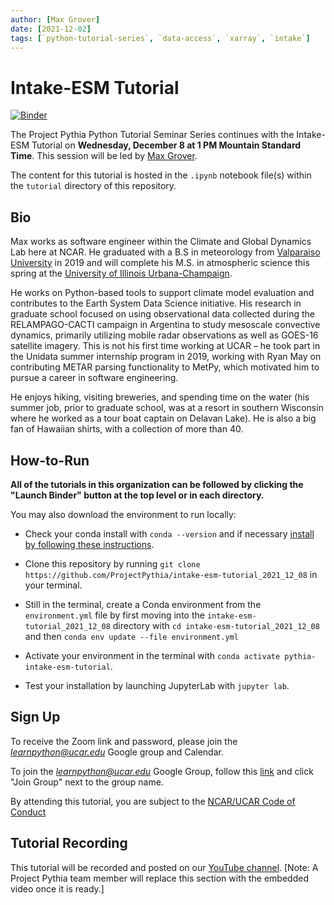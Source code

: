 ```yaml
---
author: [Max Grover]
date: [2021-12-02]
tags: [`python-tutorial-series`, `data-access`, `xarray`, `intake`]
---
```


# Intake-ESM Tutorial

[![Binder](https://mybinder.org/badge_logo.svg)](https://mybinder.org/v2/gh/ProjectPythiaTutorials/intake-esm-tutorial_2021_12_08/main)

The Project Pythia Python Tutorial Seminar Series continues with the Intake-ESM Tutorial on **Wednesday, December 8 at 1 PM Mountain Standard Time**. This session will be led by [Max Grover](https://github.com/mgrover1).

The content for this tutorial is hosted in the `.ipynb` notebook file(s) within the `tutorial` directory of this repository.


## Bio

Max works as software engineer within the Climate and Global Dynamics Lab here at NCAR. He graduated with a B.S in meteorology from [Valparaiso University](https://www.valpo.edu/geography-meteorology/) in 2019 and will complete his M.S. in atmospheric science this spring at the [University of Illinois Urbana-Champaign](https://atmos.illinois.edu/).

He works on Python-based tools to support climate model evaluation and contributes to the Earth System Data Science initiative. His research in graduate school focused on using observational data collected during the RELAMPAGO-CACTI campaign in Argentina to study mesoscale convective dynamics, primarily utilizing mobile radar observations as well as GOES-16 satellite imagery. This is not his first time working at UCAR – he took part in the Unidata summer internship program in 2019, working with Ryan May on contributing METAR parsing functionality to MetPy, which motivated him to pursue a career in software engineering.

He enjoys hiking, visiting breweries, and spending time on the water (his summer job, prior to graduate school, was at a resort in southern Wisconsin where he worked as a tour boat captain on Delavan Lake). He is also a big fan of Hawaiian shirts, with a collection of more than 40.

## How-to-Run

**All of the tutorials in this organization can be followed by clicking the "Launch Binder" button at the top level or in each directory.** 

You may also download the environment to run locally:

- Check your conda install with `conda --version` and if necessary [install by following these instructions](https://docs.conda.io/en/latest/miniconda.html).

- Clone this repository by running `git clone https://github.com/ProjectPythia/intake-esm-tutorial_2021_12_08` in your terminal.

- Still in the terminal, create a Conda environment from the `environment.yml` file by first moving into the `intake-esm-tutorial_2021_12_08` directory with `cd intake-esm-tutorial_2021_12_08` and then `conda env update --file environment.yml`

- Activate your environment in the terminal with `conda activate pythia-intake-esm-tutorial`.

- Test your installation by launching JupyterLab with `jupyter lab`.


## Sign Up

To receive the Zoom link and password, please join the *learnpython@ucar.edu* Google group and Calendar.

To join the *learnpython@ucar.edu* Google Group, follow this [link](https://groups.google.com/a/ucar.edu/g/learnpython/about) and click "Join Group" next to the group name.

By attending this tutorial, you are subject to the [NCAR/UCAR Code of Conduct](https://www.ucar.edu/who-we-are/ethics-integrity/codes-conduct.)


## Tutorial Recording

This tutorial will be recorded and posted on our [YouTube channel](https://www.youtube.com/channel/UCoZPBqJal5uKpO8ZiwzavCw).
[Note: A Project Pythia team member will replace this section with the embedded video once it is ready.]
